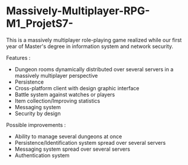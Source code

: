 # Massively-Multiplayer-RPG-M1_ProjetS7-

This is a massively multiplayer role-playing game realized while our first year of Master's degree in information system and network security.

Features :

- Dungeon rooms dynamically distributed over several servers in a massively multiplayer perspective
- Persistence
- Cross-platform client with design graphic interface
- Battle system against watches or players
- Item collection/Improving statistics
- Messaging system
- Security by design

Possible improvements :

- Ability to manage several dungeons at once 
- Persistence/Identification system spread over several servers
- Messaging system spread over several servers
- Authentication system 
